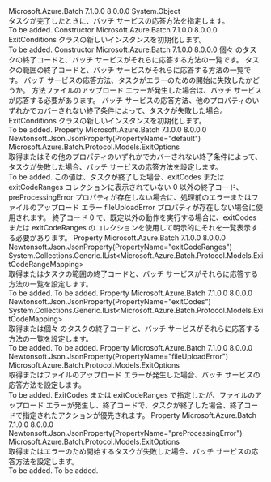 <Type Name="ExitConditions" FullName="Microsoft.Azure.Batch.Protocol.Models.ExitConditions">
  <TypeSignature Language="C#" Value="public class ExitConditions" />
  <TypeSignature Language="ILAsm" Value=".class public auto ansi beforefieldinit ExitConditions extends System.Object" />
  <TypeSignature Language="DocId" Value="T:Microsoft.Azure.Batch.Protocol.Models.ExitConditions" />
  <TypeSignature Language="VB.NET" Value="Public Class ExitConditions" />
  <TypeSignature Language="F#" Value="type ExitConditions = class" />
  <AssemblyInfo>
    <AssemblyName>Microsoft.Azure.Batch</AssemblyName>
    <AssemblyVersion>7.1.0.0</AssemblyVersion>
    <AssemblyVersion>8.0.0.0</AssemblyVersion>
  </AssemblyInfo>
  <Base>
    <BaseTypeName>System.Object</BaseTypeName>
  </Base>
  <Interfaces />
  <Docs>
    <summary>
            タスクが完了したときに、バッチ サービスの応答方法を指定します。
            </summary>
    <remarks>To be added.</remarks>
  </Docs>
  <Members>
    <Member MemberName=".ctor">
      <MemberSignature Language="C#" Value="public ExitConditions ();" />
      <MemberSignature Language="ILAsm" Value=".method public hidebysig specialname rtspecialname instance void .ctor() cil managed" />
      <MemberSignature Language="DocId" Value="M:Microsoft.Azure.Batch.Protocol.Models.ExitConditions.#ctor" />
      <MemberSignature Language="VB.NET" Value="Public Sub New ()" />
      <MemberType>Constructor</MemberType>
      <AssemblyInfo>
        <AssemblyName>Microsoft.Azure.Batch</AssemblyName>
        <AssemblyVersion>7.1.0.0</AssemblyVersion>
        <AssemblyVersion>8.0.0.0</AssemblyVersion>
      </AssemblyInfo>
      <Parameters />
      <Docs>
        <summary>
            ExitConditions クラスの新しいインスタンスを初期化します。
            </summary>
        <remarks>To be added.</remarks>
      </Docs>
    </Member>
    <Member MemberName=".ctor">
      <MemberSignature Language="C#" Value="public ExitConditions (System.Collections.Generic.IList&lt;Microsoft.Azure.Batch.Protocol.Models.ExitCodeMapping&gt; exitCodes = null, System.Collections.Generic.IList&lt;Microsoft.Azure.Batch.Protocol.Models.ExitCodeRangeMapping&gt; exitCodeRanges = null, Microsoft.Azure.Batch.Protocol.Models.ExitOptions preProcessingError = null, Microsoft.Azure.Batch.Protocol.Models.ExitOptions fileUploadError = null, Microsoft.Azure.Batch.Protocol.Models.ExitOptions defaultProperty = null);" />
      <MemberSignature Language="ILAsm" Value=".method public hidebysig specialname rtspecialname instance void .ctor(class System.Collections.Generic.IList`1&lt;class Microsoft.Azure.Batch.Protocol.Models.ExitCodeMapping&gt; exitCodes, class System.Collections.Generic.IList`1&lt;class Microsoft.Azure.Batch.Protocol.Models.ExitCodeRangeMapping&gt; exitCodeRanges, class Microsoft.Azure.Batch.Protocol.Models.ExitOptions preProcessingError, class Microsoft.Azure.Batch.Protocol.Models.ExitOptions fileUploadError, class Microsoft.Azure.Batch.Protocol.Models.ExitOptions defaultProperty) cil managed" />
      <MemberSignature Language="DocId" Value="M:Microsoft.Azure.Batch.Protocol.Models.ExitConditions.#ctor(System.Collections.Generic.IList{Microsoft.Azure.Batch.Protocol.Models.ExitCodeMapping},System.Collections.Generic.IList{Microsoft.Azure.Batch.Protocol.Models.ExitCodeRangeMapping},Microsoft.Azure.Batch.Protocol.Models.ExitOptions,Microsoft.Azure.Batch.Protocol.Models.ExitOptions,Microsoft.Azure.Batch.Protocol.Models.ExitOptions)" />
      <MemberSignature Language="VB.NET" Value="Public Sub New (Optional exitCodes As IList(Of ExitCodeMapping) = null, Optional exitCodeRanges As IList(Of ExitCodeRangeMapping) = null, Optional preProcessingError As ExitOptions = null, Optional fileUploadError As ExitOptions = null, Optional defaultProperty As ExitOptions = null)" />
      <MemberSignature Language="F#" Value="new Microsoft.Azure.Batch.Protocol.Models.ExitConditions : System.Collections.Generic.IList&lt;Microsoft.Azure.Batch.Protocol.Models.ExitCodeMapping&gt; * System.Collections.Generic.IList&lt;Microsoft.Azure.Batch.Protocol.Models.ExitCodeRangeMapping&gt; * Microsoft.Azure.Batch.Protocol.Models.ExitOptions * Microsoft.Azure.Batch.Protocol.Models.ExitOptions * Microsoft.Azure.Batch.Protocol.Models.ExitOptions -&gt; Microsoft.Azure.Batch.Protocol.Models.ExitConditions" Usage="new Microsoft.Azure.Batch.Protocol.Models.ExitConditions (exitCodes, exitCodeRanges, preProcessingError, fileUploadError, defaultProperty)" />
      <MemberType>Constructor</MemberType>
      <AssemblyInfo>
        <AssemblyName>Microsoft.Azure.Batch</AssemblyName>
        <AssemblyVersion>7.1.0.0</AssemblyVersion>
        <AssemblyVersion>8.0.0.0</AssemblyVersion>
      </AssemblyInfo>
      <Parameters>
        <Parameter Name="exitCodes" Type="System.Collections.Generic.IList&lt;Microsoft.Azure.Batch.Protocol.Models.ExitCodeMapping&gt;" />
        <Parameter Name="exitCodeRanges" Type="System.Collections.Generic.IList&lt;Microsoft.Azure.Batch.Protocol.Models.ExitCodeRangeMapping&gt;" />
        <Parameter Name="preProcessingError" Type="Microsoft.Azure.Batch.Protocol.Models.ExitOptions" />
        <Parameter Name="fileUploadError" Type="Microsoft.Azure.Batch.Protocol.Models.ExitOptions" />
        <Parameter Name="defaultProperty" Type="Microsoft.Azure.Batch.Protocol.Models.ExitOptions" />
      </Parameters>
      <Docs>
        <param name="exitCodes">個々 のタスクの終了コードと、バッチ サービスがそれらに応答する方法の一覧です。</param>
        <param name="exitCodeRanges">タスクの範囲の終了コードと、バッチ サービスがそれらに応答する方法の一覧です。</param>
        <param name="preProcessingError">バッチ サービスの応答方法、タスクがエラーのための開始に失敗したかどうか。</param>
        <param name="fileUploadError">方法ファイルのアップロード エラーが発生した場合は、バッチ サービスが応答する必要があります。</param>
        <param name="defaultProperty">バッチ サービスの応答方法、他のプロパティのいずれかでカバーされない終了条件によって、タスクが失敗した場合。</param>
        <summary>
            ExitConditions クラスの新しいインスタンスを初期化します。
            </summary>
        <remarks>To be added.</remarks>
      </Docs>
    </Member>
    <Member MemberName="DefaultProperty">
      <MemberSignature Language="C#" Value="public Microsoft.Azure.Batch.Protocol.Models.ExitOptions DefaultProperty { get; set; }" />
      <MemberSignature Language="ILAsm" Value=".property instance class Microsoft.Azure.Batch.Protocol.Models.ExitOptions DefaultProperty" />
      <MemberSignature Language="DocId" Value="P:Microsoft.Azure.Batch.Protocol.Models.ExitConditions.DefaultProperty" />
      <MemberSignature Language="VB.NET" Value="Public Property DefaultProperty As ExitOptions" />
      <MemberSignature Language="F#" Value="member this.DefaultProperty : Microsoft.Azure.Batch.Protocol.Models.ExitOptions with get, set" Usage="Microsoft.Azure.Batch.Protocol.Models.ExitConditions.DefaultProperty" />
      <MemberType>Property</MemberType>
      <AssemblyInfo>
        <AssemblyName>Microsoft.Azure.Batch</AssemblyName>
        <AssemblyVersion>7.1.0.0</AssemblyVersion>
        <AssemblyVersion>8.0.0.0</AssemblyVersion>
      </AssemblyInfo>
      <Attributes>
        <Attribute>
          <AttributeName>Newtonsoft.Json.JsonProperty(PropertyName="default")</AttributeName>
        </Attribute>
      </Attributes>
      <ReturnValue>
        <ReturnType>Microsoft.Azure.Batch.Protocol.Models.ExitOptions</ReturnType>
      </ReturnValue>
      <Docs>
        <summary>
            取得またはその他のプロパティのいずれかでカバーされない終了条件によって、タスクが失敗した場合、バッチ サービスの応答方法を設定します。
            </summary>
        <value>To be added.</value>
        <remarks>
            この値は、タスクが終了した場合、exitCodes または exitCodeRanges コレクションに表示されていない 0 以外の終了コード、preProcessingError プロパティが存在しない場合に、処理前のエラーまたはファイルのアップロード エラー fileUploadError プロパティが存在しない場合に使用されます。 終了コード 0 で、既定以外の動作を実行する場合に、exitCodes または exitCodeRanges のコレクションを使用して明示的にそれを一覧表示する必要があります。
            </remarks>
      </Docs>
    </Member>
    <Member MemberName="ExitCodeRanges">
      <MemberSignature Language="C#" Value="public System.Collections.Generic.IList&lt;Microsoft.Azure.Batch.Protocol.Models.ExitCodeRangeMapping&gt; ExitCodeRanges { get; set; }" />
      <MemberSignature Language="ILAsm" Value=".property instance class System.Collections.Generic.IList`1&lt;class Microsoft.Azure.Batch.Protocol.Models.ExitCodeRangeMapping&gt; ExitCodeRanges" />
      <MemberSignature Language="DocId" Value="P:Microsoft.Azure.Batch.Protocol.Models.ExitConditions.ExitCodeRanges" />
      <MemberSignature Language="VB.NET" Value="Public Property ExitCodeRanges As IList(Of ExitCodeRangeMapping)" />
      <MemberSignature Language="F#" Value="member this.ExitCodeRanges : System.Collections.Generic.IList&lt;Microsoft.Azure.Batch.Protocol.Models.ExitCodeRangeMapping&gt; with get, set" Usage="Microsoft.Azure.Batch.Protocol.Models.ExitConditions.ExitCodeRanges" />
      <MemberType>Property</MemberType>
      <AssemblyInfo>
        <AssemblyName>Microsoft.Azure.Batch</AssemblyName>
        <AssemblyVersion>7.1.0.0</AssemblyVersion>
        <AssemblyVersion>8.0.0.0</AssemblyVersion>
      </AssemblyInfo>
      <Attributes>
        <Attribute>
          <AttributeName>Newtonsoft.Json.JsonProperty(PropertyName="exitCodeRanges")</AttributeName>
        </Attribute>
      </Attributes>
      <ReturnValue>
        <ReturnType>System.Collections.Generic.IList&lt;Microsoft.Azure.Batch.Protocol.Models.ExitCodeRangeMapping&gt;</ReturnType>
      </ReturnValue>
      <Docs>
        <summary>
            取得またはタスクの範囲の終了コードと、バッチ サービスがそれらに応答する方法の一覧を設定します。
            </summary>
        <value>To be added.</value>
        <remarks>To be added.</remarks>
      </Docs>
    </Member>
    <Member MemberName="ExitCodes">
      <MemberSignature Language="C#" Value="public System.Collections.Generic.IList&lt;Microsoft.Azure.Batch.Protocol.Models.ExitCodeMapping&gt; ExitCodes { get; set; }" />
      <MemberSignature Language="ILAsm" Value=".property instance class System.Collections.Generic.IList`1&lt;class Microsoft.Azure.Batch.Protocol.Models.ExitCodeMapping&gt; ExitCodes" />
      <MemberSignature Language="DocId" Value="P:Microsoft.Azure.Batch.Protocol.Models.ExitConditions.ExitCodes" />
      <MemberSignature Language="VB.NET" Value="Public Property ExitCodes As IList(Of ExitCodeMapping)" />
      <MemberSignature Language="F#" Value="member this.ExitCodes : System.Collections.Generic.IList&lt;Microsoft.Azure.Batch.Protocol.Models.ExitCodeMapping&gt; with get, set" Usage="Microsoft.Azure.Batch.Protocol.Models.ExitConditions.ExitCodes" />
      <MemberType>Property</MemberType>
      <AssemblyInfo>
        <AssemblyName>Microsoft.Azure.Batch</AssemblyName>
        <AssemblyVersion>7.1.0.0</AssemblyVersion>
        <AssemblyVersion>8.0.0.0</AssemblyVersion>
      </AssemblyInfo>
      <Attributes>
        <Attribute>
          <AttributeName>Newtonsoft.Json.JsonProperty(PropertyName="exitCodes")</AttributeName>
        </Attribute>
      </Attributes>
      <ReturnValue>
        <ReturnType>System.Collections.Generic.IList&lt;Microsoft.Azure.Batch.Protocol.Models.ExitCodeMapping&gt;</ReturnType>
      </ReturnValue>
      <Docs>
        <summary>
            取得または個々 のタスクの終了コードと、バッチ サービスがそれらに応答する方法の一覧を設定します。
            </summary>
        <value>To be added.</value>
        <remarks>To be added.</remarks>
      </Docs>
    </Member>
    <Member MemberName="FileUploadError">
      <MemberSignature Language="C#" Value="public Microsoft.Azure.Batch.Protocol.Models.ExitOptions FileUploadError { get; set; }" />
      <MemberSignature Language="ILAsm" Value=".property instance class Microsoft.Azure.Batch.Protocol.Models.ExitOptions FileUploadError" />
      <MemberSignature Language="DocId" Value="P:Microsoft.Azure.Batch.Protocol.Models.ExitConditions.FileUploadError" />
      <MemberSignature Language="VB.NET" Value="Public Property FileUploadError As ExitOptions" />
      <MemberSignature Language="F#" Value="member this.FileUploadError : Microsoft.Azure.Batch.Protocol.Models.ExitOptions with get, set" Usage="Microsoft.Azure.Batch.Protocol.Models.ExitConditions.FileUploadError" />
      <MemberType>Property</MemberType>
      <AssemblyInfo>
        <AssemblyName>Microsoft.Azure.Batch</AssemblyName>
        <AssemblyVersion>7.1.0.0</AssemblyVersion>
        <AssemblyVersion>8.0.0.0</AssemblyVersion>
      </AssemblyInfo>
      <Attributes>
        <Attribute>
          <AttributeName>Newtonsoft.Json.JsonProperty(PropertyName="fileUploadError")</AttributeName>
        </Attribute>
      </Attributes>
      <ReturnValue>
        <ReturnType>Microsoft.Azure.Batch.Protocol.Models.ExitOptions</ReturnType>
      </ReturnValue>
      <Docs>
        <summary>
            取得またはファイルのアップロード エラーが発生した場合、バッチ サービスの応答方法を設定します。
            </summary>
        <value>To be added.</value>
        <remarks>
            ExitCodes または exitCodeRanges で指定したが、ファイルのアップロード エラーが発生し、終了コードで、タスクが終了した場合、終了コードで指定されたアクションが優先されます。
            </remarks>
      </Docs>
    </Member>
    <Member MemberName="PreProcessingError">
      <MemberSignature Language="C#" Value="public Microsoft.Azure.Batch.Protocol.Models.ExitOptions PreProcessingError { get; set; }" />
      <MemberSignature Language="ILAsm" Value=".property instance class Microsoft.Azure.Batch.Protocol.Models.ExitOptions PreProcessingError" />
      <MemberSignature Language="DocId" Value="P:Microsoft.Azure.Batch.Protocol.Models.ExitConditions.PreProcessingError" />
      <MemberSignature Language="VB.NET" Value="Public Property PreProcessingError As ExitOptions" />
      <MemberSignature Language="F#" Value="member this.PreProcessingError : Microsoft.Azure.Batch.Protocol.Models.ExitOptions with get, set" Usage="Microsoft.Azure.Batch.Protocol.Models.ExitConditions.PreProcessingError" />
      <MemberType>Property</MemberType>
      <AssemblyInfo>
        <AssemblyName>Microsoft.Azure.Batch</AssemblyName>
        <AssemblyVersion>7.1.0.0</AssemblyVersion>
        <AssemblyVersion>8.0.0.0</AssemblyVersion>
      </AssemblyInfo>
      <Attributes>
        <Attribute>
          <AttributeName>Newtonsoft.Json.JsonProperty(PropertyName="preProcessingError")</AttributeName>
        </Attribute>
      </Attributes>
      <ReturnValue>
        <ReturnType>Microsoft.Azure.Batch.Protocol.Models.ExitOptions</ReturnType>
      </ReturnValue>
      <Docs>
        <summary>
            取得またはエラーのため開始するタスクが失敗した場合、バッチ サービスの応答方法を設定します。
            </summary>
        <value>To be added.</value>
        <remarks>To be added.</remarks>
      </Docs>
    </Member>
  </Members>
</Type>